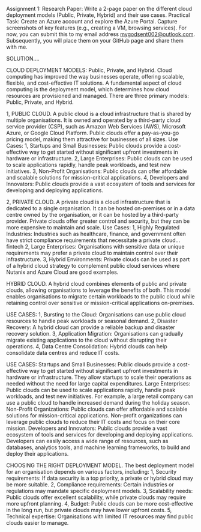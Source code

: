 Assignment 1: 
Research Paper: Write a 2-page paper on the different cloud deployment models (Public, Private, Hybrid) and their use cases.
Practical Task: Create an Azure account and explore the Azure Portal. Capture screenshots of key features (e.g., creating a VM, browsing services).
For now, you can submit this to my email address mygodsent002@outlook.com.
Subsequently, you will place them on your GitHub page and share them with me.



SOLUTION....

CLOUD DEPLOYMENT MODELS: 
Public, Private, and Hybrid.
Cloud computing has improved the way businesses operate, offering scalable, flexible, and cost-effective IT solutions. 
A fundamental aspect of cloud computing is the deployment model, which determines how cloud resources are provisioned and managed. 
There are three primary models: Public, Private, and Hybrid.


1, PUBLIC CLOUD.
A public cloud is a cloud infrastructure that is shared by multiple organisations. 
It is owned and operated by a third-party cloud service provider (CSP), such as Amazon Web Services (AWS), Microsoft Azure, or Google Cloud Platform. 
Public clouds offer a pay-as-you-go pricing model, making them attractive for businesses of all sizes.
Use Cases:
1, Startups and Small Businesses: Public clouds provide a cost-effective way to get started without significant upfront investments in hardware or infrastructure.
2, Large Enterprises: Public clouds can be used to scale applications rapidly, handle peak workloads, and test new initiatives.
3, Non-Profit Organisations: Public clouds can offer affordable and scalable solutions for mission-critical applications.
4, Developers and Innovators: Public clouds provide a vast ecosystem of tools and services for developing and deploying applications.


2, PRIVATE CLOUD.
A private cloud is a cloud infrastructure that is dedicated to a single organisation. It can be hosted on-premises or in a data centre owned by the organisation, or it can be hosted by a third-party provider. Private clouds offer greater control and security, but they can be more expensive to maintain and scale.
Use Cases:
1, Highly Regulated Industries: Industries such as healthcare, finance, and government often have strict compliance requirements that necessitate a private cloud… fintech 
2, Large Enterprises: Organisations with sensitive data or unique requirements may prefer a private cloud to maintain control over their infrastructure.
3, Hybrid Environments: Private clouds can be used as part of a hybrid cloud strategy to complement public cloud services where Nutanix and Azure Cloud are good examples.


HYBRID CLOUD.
A hybrid cloud combines elements of public and private clouds, allowing organisations to leverage the benefits of both.
This model enables organisations to migrate certain workloads to the public cloud while retaining control over sensitive or mission-critical applications on-premises.

USE CASES:
1, Bursting to the Cloud: Organisations can use public cloud resources to handle peak workloads or seasonal demand.
2, Disaster Recovery: A hybrid cloud can provide a reliable backup and disaster recovery solution.
3, Application Migration: Organisations can gradually migrate existing applications to the cloud without disrupting their operations.
4, Data Centre Consolidation: Hybrid clouds can help consolidate data centres and reduce IT costs.


USE CASES:
Startups and Small Businesses: Public clouds provide a cost-effective way to get started without significant upfront investments in hardware or infrastructure. They allow startups to scale their operations as needed without the need for large capital expenditures.
Large Enterprises: Public clouds can be used to scale applications rapidly, handle peak workloads, and test new initiatives. For example, a large retail company can use a public cloud to handle increased demand during the holiday season.
Non-Profit Organizations: Public clouds can offer affordable and scalable solutions for mission-critical applications. Non-profit organizations can leverage public clouds to reduce their IT costs and focus on their core mission.
Developers and Innovators: Public clouds provide a vast ecosystem of tools and services for developing and deploying applications. Developers can easily access a wide range of resources, such as databases, analytics tools, and machine learning frameworks, to build and deploy their applications.


CHOOSING THE RIGHT DEPLOYMENT MODEL.
The best deployment model for an organisation depends on various factors, including:
1, Security requirements: If data security is a top priority, a private or hybrid cloud may be more suitable.
2, Compliance requirements: Certain industries or regulations may mandate specific deployment models.
3, Scalability needs: Public clouds offer excellent scalability, while private clouds may require more upfront planning.
4, Budget: Public clouds can be more cost-effective in the long run, but private clouds may have lower upfront costs.
5, Technical expertise: Organisations with limited IT resources may find public clouds easier to manage.


